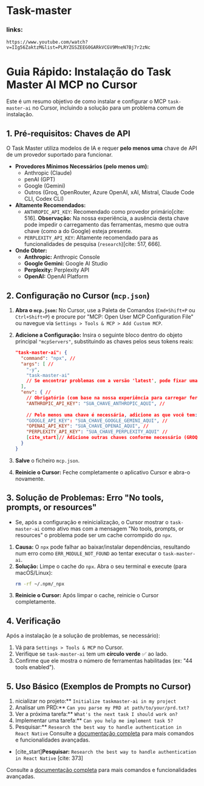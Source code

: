 # Task-master

### links:
    https://www.youtube.com/watch?v=IIg56ZaktzM&list=PLRYZGSZEEG0GARkVCGV9MneN7Bj7r2zNc


# Guia Rápido: Instalação do Task Master AI MCP no Cursor

Este é um resumo objetivo de como instalar e configurar o MCP `task-master-ai` no Cursor, incluindo a solução para um problema comum de instalação.

## 1. Pré-requisitos: Chaves de API

O Task Master utiliza modelos de IA e requer **pelo menos uma** chave de API de um provedor suportado para funcionar.

* **Provedores Mínimos Necessários (pelo menos um):**
    * Anthropic (Claude) 
    * penAI (GPT) 
    * Google (Gemini) 
    * Outros (Groq, OpenRouter, Azure OpenAI, xAI, Mistral, Claude Code CLI, Codex CLI) 
* **Altamente Recomendados:**
    * `ANTHROPIC_API_KEY`: Recomendado como provedor primário[cite: 516]. **Observação:** Na nossa experiência, a ausência desta chave pode impedir o carregamento das ferramentas, mesmo que outra chave (como a do Google) esteja presente.
    * `PERPLEXITY_API_KEY`: Altamente recomendado para as funcionalidades de pesquisa (`research`)[cite: 517, 666].
* **Onde Obter:**
    * **Anthropic:** Anthropic Console 
    * **Google Gemini:** Google AI Studio 
    * **Perplexity:** Perplexity API 
    * **OpenAI:** OpenAI Platform

## 2. Configuração no Cursor (`mcp.json`)

1.  **Abra o `mcp.json`:** No Cursor, use a Paleta de Comandos (`Cmd+Shift+P` ou `Ctrl+Shift+P`) e procure por "MCP: Open User MCP Configuration File" ou navegue via `Settings > Tools & MCP > Add Custom MCP`.
2.  **Adicione a Configuração:** Insira o seguinte bloco dentro do objeto principal `"mcpServers"`, substituindo as chaves pelos seus tokens reais:

    ```json
    "task-master-ai": {
      "command": "npx", //
      "args": [ //
        "-y",
        "task-master-ai"
        // Se encontrar problemas com a versão 'latest', pode fixar uma versão, ex: "task-master-ai@0.30.0"
      ],
      "env": { //
        // Obrigatório (com base na nossa experiência para carregar ferramentas)
        "ANTHROPIC_API_KEY": "SUA_CHAVE_ANTHROPIC_AQUI", //
        
        // Pelo menos uma chave é necessária, adicione as que você tem:
        "GOOGLE_API_KEY": "SUA_CHAVE_GOOGLE_GEMINI_AQUI", //
        "OPENAI_API_KEY": "SUA_CHAVE_OPENAI_AQUI", //
        "PERPLEXITY_API_KEY": "SUA_CHAVE_PERPLEXITY_AQUI" //
        [cite_start]// Adicione outras chaves conforme necessário (GROQ, OPENROUTER, etc.) 
      }
    }
    ```

3.  **Salve** o ficheiro `mcp.json`.
4.  **Reinicie o Cursor:** Feche completamente o aplicativo Cursor e abra-o novamente.

## 3. Solução de Problemas: Erro "No tools, prompts, or resources"

- Se, após a configuração e reinicialização, o Cursor mostrar o `task-master-ai` como ativo mas com a mensagem "No tools, prompts, or resources" o problema pode ser um cache corrompido do `npx`.

1.  **Causa:** O `npx` pode falhar ao baixar/instalar dependências, resultando num erro como `ERR_MODULE_NOT_FOUND` ao tentar executar o `task-master-ai`.
2.  **Solução:** Limpe o cache do `npx`. Abra o seu terminal e execute (para macOS/Linux):
    ```bash
    rm -rf ~/.npm/_npx
    ```
3.  **Reinicie o Cursor:** Após limpar o cache, reinicie o Cursor completamente.

## 4. Verificação

Após a instalação (e a solução de problemas, se necessário):

1.  Vá para `Settings > Tools & MCP` no Cursor.
2.  Verifique se `task-master-ai` tem um **círculo verde** ✅ ao lado.
3.  Confirme que ele mostra o número de ferramentas habilitadas (ex: "44 tools enabled").

## 5. Uso Básico (Exemplos de Prompts no Cursor)
1. nicializar no projeto:** `Initialize taskmaster-ai in my project` 
2. Analisar um PRD:** `Can you parse my PRD at path/to/your/prd.txt?` 
3. Ver a próxima tarefa:** `What's the next task I should work on?` 
4. Implementar uma tarefa:** `Can you help me implement task 5?`
5. Pesquisar:** `Research the best way to handle authentication in React Native`
Consulte a [documentação completa](https://docs.task-master.dev/) para mais comandos e funcionalidades avançadas.
* [cite_start]**Pesquisar:** `Research the best way to handle authentication in React Native` [cite: 373]

Consulte a [documentação completa](https://docs.task-master.dev/) para mais comandos e funcionalidades avançadas.

